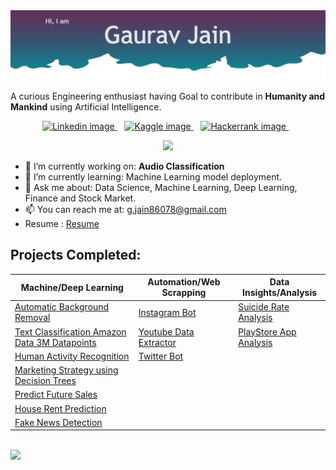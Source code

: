  <img src="https://github.com/G0rav/g0rav/blob/main/assets/Title.png" alt="Title image">
 

A curious Engineering enthusiast having Goal to contribute in **Humanity and Mankind** using Artificial Intelligence.

<p align='center'>
  <a href="https://www.linkedin.com/in/gaurav2022/">
    <img src="https://img.shields.io/badge/LinkedIn-0077B5?style=for-the-badge&logo=linkedin&logoColor=white" alt="Linkedin image">
  </a>&nbsp;&nbsp;
  <a href="https://www.kaggle.com/gaurav2022">
    <img src="https://img.shields.io/badge/-kaggle-blue?style=for-the-badge&logo=kaggle&logoColor=white" alt="Kaggle image">
  </a>&nbsp;&nbsp;
  <a href="https://www.hackerrank.com/g_jain86078">
    <img src="https://img.shields.io/badge/-Hackerrank-brightgreen?style=for-the-badge&logo=hackerrank&logoColor=white" alt="Hackerrank image">
  </a>&nbsp;&nbsp;
</p>

<p align='center'>
  <a href="#"><img src="https://badges.pufler.dev/visits/g0rav/g0rav"></a>
</p>

<!--
**G0rav/g0rav** is a ✨ _special_ ✨ repository because its `README.md` (this file) appears on your GitHub profile.

Here are some ideas to get you started:

- 🔭 I’m currently working on ...
- 🌱 I’m currently learning ...
- 👯 I’m looking to collaborate on ...
- 🤔 I’m looking for help with ...
- 💬 Ask me about ...
- 📫 How to reach me: ...
- 😄 Pronouns: ...
- ⚡ Fun fact: ...
-->

- 🔭 I’m currently working on:  **Audio Classification**
- 🌱 I’m currently learning:  Machine Learning model deployment.
- 💬 Ask me about:  Data Science, Machine Learning, Deep Learning, Finance and Stock Market.
- 📫 You can reach me at:   [g.jain86078@gmail.com](mailto:g.jain86078@gmail.com)
- Resume : [Resume](https://github.com/G0rav/g0rav/blob/main/Gaurav%20Jain%20Resume.pdf)

## Projects Completed:

| Machine/Deep Learning | Automation/Web Scrapping | Data Insights/Analysis |
| --------------------- | ------------------------ | ---------------------- |
| [Automatic Background Removal](https://portrait-me.herokuapp.com/)  | [Instagram Bot](https://github.com/G0rav/Instagram_Bot) | [Suicide Rate Analysis](https://github.com/G0rav/Suicide_Rate_Analysis) |
| [Text Classification Amazon Data 3M Datapoints](https://github.com/G0rav/Amazon_ML_Challenge_2021/tree/main)  | [Youtube Data Extractor](https://github.com/G0rav/YouTube_data_extractor)  | [PlayStore App Analysis](https://github.com/G0rav/PlayStore_App_Analysis) |
| [Human Activity Recognition](https://github.com/G0rav/Human_Activity_Recognition) |   [Twitter Bot](https://github.com/G0rav/Twitter_Bot)  |     | 
| [Marketing Strategy using Decision Trees](https://github.com/G0rav/Marketing_Strategy) |      |    |
| [Predict Future Sales](https://github.com/G0rav/Predict_Future_Sales) |  |  |
| [House Rent Prediction](https://github.com/G0rav/House_Rent_Predictor) |  |  |
| [Fake News Detection](https://github.com/G0rav/fake_news_detection) |  |  |

<br>
<img src= 'https://github-readme-stats.vercel.app/api?username=g0rav&show_icons=true&theme=algolia&hide=prs,contribs'>
